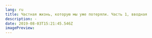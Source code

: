 ```yaml
---
lang: ru
title: Частная жизнь, которую мы уже потеряли. Часть 1, вводная
description: -
date: 2019-08-03T15:21:45.546Z
imagePreview:
---
```

